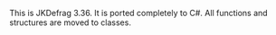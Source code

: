 This is JKDefrag 3.36. It is ported completely to C#. All functions and structures are moved to classes.